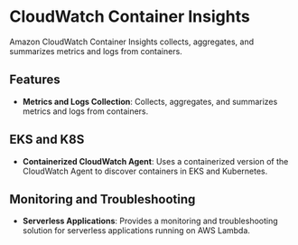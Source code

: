 # CloudWatch Container Insights

Amazon CloudWatch Container Insights collects, aggregates, and summarizes metrics and logs from containers.

## Features

- **Metrics and Logs Collection**: Collects, aggregates, and summarizes metrics and logs from containers.

## EKS and K8S

- **Containerized CloudWatch Agent**: Uses a containerized version of the CloudWatch Agent to discover containers in EKS and Kubernetes.

## Monitoring and Troubleshooting

- **Serverless Applications**: Provides a monitoring and troubleshooting solution for serverless applications running on AWS Lambda.